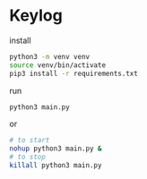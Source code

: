 # Keylog

install
```bash
python3 -m venv venv
source venv/bin/activate
pip3 install -r requirements.txt
```

run
```bash
python3 main.py
```
or
```bash
# to start
nohup python3 main.py &
# to stop
killall python3 main.py
```